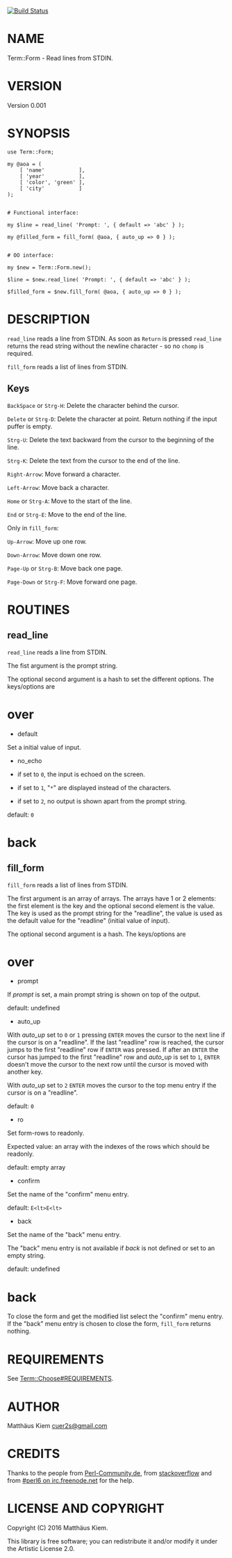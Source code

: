 [![Build Status](https://travis-ci.org/kuerbis/Term-Form-p6.svg?branch=master)](https://travis-ci.org/kuerbis/Term-Form-p6)

NAME
====

Term::Form - Read lines from STDIN.

VERSION
=======

Version 0.001

SYNOPSIS
========

    use Term::Form;

    my @aoa = (
        [ 'name'           ],
        [ 'year'           ],
        [ 'color', 'green' ],
        [ 'city'           ]
    );


    # Functional interface:

    my $line = read_line( 'Prompt: ', { default => 'abc' } );

    my @filled_form = fill_form( @aoa, { auto_up => 0 } );


    # OO interface:

    my $new = Term::Form.new();

    $line = $new.read_line( 'Prompt: ', { default => 'abc' } );

    $filled_form = $new.fill_form( @aoa, { auto_up => 0 } );

DESCRIPTION
===========

`read_line` reads a line from STDIN. As soon as `Return` is pressed `read_line` returns the read string without the newline character - so no `chomp` is required.

`fill_form` reads a list of lines from STDIN.

Keys
----

`BackSpace` or `Strg-H`: Delete the character behind the cursor.

`Delete` or `Strg-D`: Delete the character at point. Return nothing if the input puffer is empty.

`Strg-U`: Delete the text backward from the cursor to the beginning of the line.

`Strg-K`: Delete the text from the cursor to the end of the line.

`Right-Arrow`: Move forward a character.

`Left-Arrow`: Move back a character.

`Home` or `Strg-A`: Move to the start of the line.

`End` or `Strg-E`: Move to the end of the line.

Only in `fill_form`:

`Up-Arrow`: Move up one row.

`Down-Arrow`: Move down one row.

`Page-Up` or `Strg-B`: Move back one page.

`Page-Down` or `Strg-F`: Move forward one page.

ROUTINES
========

read_line
---------

`read_line` reads a line from STDIN.

The fist argument is the prompt string.

The optional second argument is a hash to set the different options. The keys/options are

over
====



  * default

Set a initial value of input.

  * no_echo

- if set to `0`, the input is echoed on the screen.

- if set to `1`, "`*`" are displayed instead of the characters.

- if set to `2`, no output is shown apart from the prompt string.

default: `0`

back
====



fill_form
---------

`fill_form` reads a list of lines from STDIN.

The first argument is an array of arrays. The arrays have 1 or 2 elements: the first element is the key and the optional second element is the value. The key is used as the prompt string for the "readline", the value is used as the default value for the "readline" (initial value of input).

The optional second argument is a hash. The keys/options are

over
====



  * prompt

If *prompt* is set, a main prompt string is shown on top of the output.

default: undefined

  * auto_up

With *auto_up* set to `0` or `1` pressing `ENTER` moves the cursor to the next line if the cursor is on a "readline". If the last "readline" row is reached, the cursor jumps to the first "readline" row if `ENTER` was pressed. If after an `ENTER` the cursor has jumped to the first "readline" row and *auto_up* is set to `1`, `ENTER` doesn't move the cursor to the next row until the cursor is moved with another key.

With *auto_up* set to `2` `ENTER` moves the cursor to the top menu entry if the cursor is on a "readline".

default: `0`

  * ro

Set form-rows to readonly.

Expected value: an array with the indexes of the rows which should be readonly.

default: empty array

  * confirm

Set the name of the "confirm" menu entry.

default: `E<lt>E<lt>`

  * back

Set the name of the "back" menu entry.

The "back" menu entry is not available if *back* is not defined or set to an empty string.

default: undefined

back
====



To close the form and get the modified list select the "confirm" menu entry. If the "back" menu entry is chosen to close the form, `fill_form` returns nothing.

REQUIREMENTS
============

See [Term::Choose#REQUIREMENTS](Term::Choose#REQUIREMENTS).

AUTHOR
======

Matthäus Kiem <cuer2s@gmail.com>

CREDITS
=======

Thanks to the people from [Perl-Community.de](http://www.perl-community.de), from [stackoverflow](http://stackoverflow.com) and from [#perl6 on irc.freenode.net](irc://irc.freenode.net/#perl6) for the help.

LICENSE AND COPYRIGHT
=====================

Copyright (C) 2016 Matthäus Kiem.

This library is free software; you can redistribute it and/or modify it under the Artistic License 2.0.
